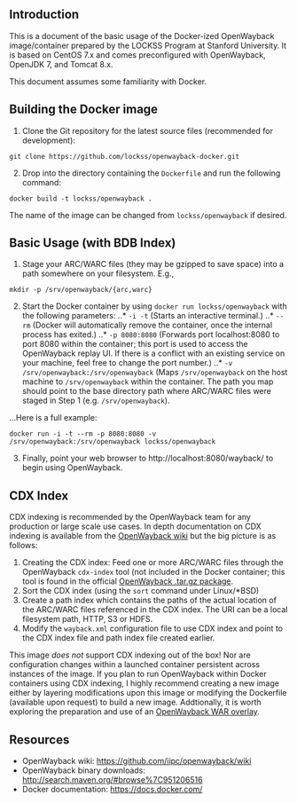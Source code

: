 ## Introduction
This is a document of the basic usage of the Docker-ized OpenWayback image/container prepared by
the LOCKSS Program at Stanford University. It is based on CentOS 7.x and comes preconfigured 
with OpenWayback, OpenJDK 7, and Tomcat 8.x.

This document assumes some familiarity with Docker.

## Building the Docker image
1. Clone the Git repository for the latest source files (recommended for development):
```shell
git clone https://github.com/lockss/openwayback-docker.git
```
2. Drop into the directory containing the `Dockerfile` and run the following command:
```shell
docker build -t lockss/openwayback .
```

The name of the image can be changed from `lockss/openwayback` if desired.


## Basic Usage (with BDB Index)

1. Stage your ARC/WARC files (they may be gzipped to save space) into a path somewhere on your
filesystem. E.g.,

```shell
mkdir -p /srv/openwayback/{arc,warc}
```

2. Start the Docker container by using `docker run lockss/openwayback` with the following parameters:
..* `-i -t` (Starts an interactive terminal.)
..* `--rm` (Docker will automatically remove the container, once the internal process has exited.)
..* `-p 8080:8080` (Forwards port localhost:8080 to port 8080 within the container; this port is
used to access the OpenWayback replay UI. If there is a conflict with an existing service on your 
machine, feel free to change the port number.)
..* `-v /srv/openwayback:/srv/openwayback` (Maps `/srv/openwayback` on the host machine to 
`/srv/openwayback` within the container. The path you map should point to the base directory path
where ARC/WARC files were staged in Step 1 (e.g. `/srv/openwayback`).

...Here is a full example:

```shell
docker run -i -t --rm -p 8080:8080 -v /srv/openwayback:/srv/openwayback lockss/openwayback
```

3. Finally, point your web browser to http://localhost:8080/wayback/ to begin using OpenWayback.

## CDX Index

CDX indexing is recommended by the OpenWayback team for any production or large scale use cases. In
depth documentation on CDX indexing is available from the [OpenWayback wiki](https://github.com/iipc/openwayback/wiki/How-to-configure)
but the big picture is as follows:

1. Creating the CDX index: Feed one or more ARC/WARC files through the OpenWayback `cdx-index` tool 
(not included in the Docker container; this tool is found in the official [OpenWayback .tar.gz package](http://search.maven.org/#browse%7C951206516).
2. Sort the CDX index (using the `sort` command under Linux/*BSD)
3. Create a path index which contains the paths of the actual location of the ARC/WARC files 
referenced in the CDX index. The URI can be a local filesystem path, HTTP, S3 or HDFS.
4. Modify the `wayback.xml` configuration file to use CDX index and point to the CDX index file 
and path index file created earlier.

This image *does not* support CDX indexing out of the box! Nor are configuration changes within a 
launched container persistent across instances of the image. If you plan to run OpenWayback within 
Docker containers using CDX indexing, I highly recommend creating a new image either by layering 
modifications upon this image or modifying the Dockerfile (available upon request) to build a new 
image. Addtionally, it is worth exploring the preparation and use of an [OpenWayback WAR overlay](https://github.com/iipc/openwayback/wiki/Creating-a-WAR-overlay).

## Resources
* OpenWayback wiki: https://github.com/iipc/openwayback/wiki
* OpenWayback binary downloads: http://search.maven.org/#browse%7C951206516
* Docker documentation: https://docs.docker.com/

